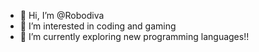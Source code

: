 - 👋 Hi, I’m @Robodiva
- 👀 I’m interested in coding and gaming
- 🌱 I’m currently exploring new programming languages!! 


<!---
Robodiva/Robodiva is a ✨ special ✨ repository because its `README.md` (this file) appears on your GitHub profile.
You can click the Preview link to take a look at your changes.
--->
